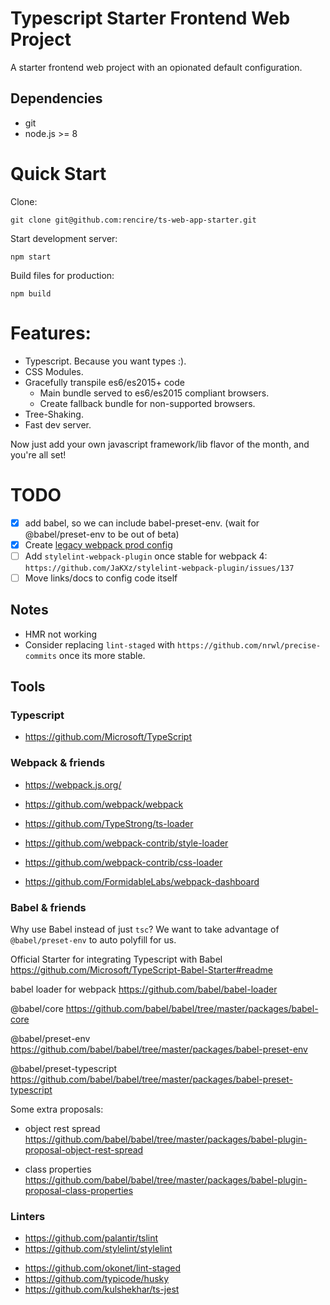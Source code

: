 # Typescript Starter Frontend Web Project

A starter frontend web project with an opionated default configuration.

## Dependencies

* git
* node.js >= 8

# Quick Start

Clone:

```
git clone git@github.com:rencire/ts-web-app-starter.git
```

Start development server:

```
npm start
```

Build files for production:

```
npm build
```

# Features:

* Typescript. Because you want types :).
* CSS Modules.
* Gracefully transpile es6/es2015+ code
  * Main bundle served to es6/es2015 compliant browsers.
  * Create fallback bundle for non-supported browsers.
* Tree-Shaking.
* Fast dev server.

Now just add your own javascript framework/lib flavor of the month, and you're all set!

# TODO

* [x] add babel, so we can include babel-preset-env. (wait for @babel/preset-env to be out of beta)
* [x] Create [legacy webpack prod config](https://philipwalton.com/articles/deploying-es2015-code-in-production-today/)
* [ ] Add `stylelint-webpack-plugin` once stable for webpack 4:
      `https://github.com/JaKXz/stylelint-webpack-plugin/issues/137`
* [ ] Move links/docs to config code itself

## Notes

* HMR not working
* Consider replacing `lint-staged` with `https://github.com/nrwl/precise-commits` once its more stable.

## Tools

### Typescript

* https://github.com/Microsoft/TypeScript

### Webpack & friends

* https://webpack.js.org/
* https://github.com/webpack/webpack

* https://github.com/TypeStrong/ts-loader
* https://github.com/webpack-contrib/style-loader
* https://github.com/webpack-contrib/css-loader
* https://github.com/FormidableLabs/webpack-dashboard

### Babel & friends

Why use Babel instead of just `tsc`? We want to take advantage of `@babel/preset-env` to auto polyfill for us.

Official Starter for integrating Typescript with Babel
https://github.com/Microsoft/TypeScript-Babel-Starter#readme

babel loader for webpack
https://github.com/babel/babel-loader

@babel/core
https://github.com/babel/babel/tree/master/packages/babel-core

@babel/preset-env
https://github.com/babel/babel/tree/master/packages/babel-preset-env

@babel/preset-typescript
https://github.com/babel/babel/tree/master/packages/babel-preset-typescript

Some extra proposals:

* object rest spread
  https://github.com/babel/babel/tree/master/packages/babel-plugin-proposal-object-rest-spread

* class properties
  https://github.com/babel/babel/tree/master/packages/babel-plugin-proposal-class-properties

### Linters

* https://github.com/palantir/tslint
* https://github.com/stylelint/stylelint

- https://github.com/okonet/lint-staged
- https://github.com/typicode/husky
- https://github.com/kulshekhar/ts-jest
